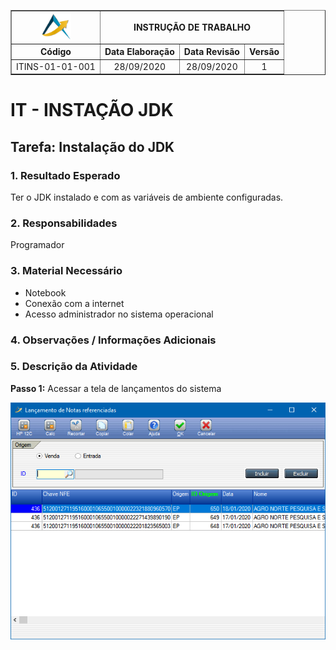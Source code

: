 <table border="1">
    <tr>
        <th><img width="50" src="imagens/path41.png"></th>
        <th colspan=3>INSTRUÇÃO DE TRABALHO</th>
    </tr>
    <tr>
        <th>Código</th>
        <th>Data Elaboração</th>
        <th>Data Revisão</th>
        <th>Versão</th>
    </tr>
    <tr style="text-align: center;">
        <td>ITINS-01-01-001</td>
        <td>28/09/2020</td>
        <td>28/09/2020</td>
        <td>1</td>
    </tr>
</table>

# IT - INSTAÇÃO JDK

## Tarefa: Instalação do JDK

### **1. Resultado Esperado**

Ter o JDK instalado e com as variáveis de ambiente configuradas.

### **2. Responsabilidades**

Programador

### **3. Material Necessário**

- Notebook
- Conexão com a internet
- Acesso administrador no sistema operacional

### **4. Observações / Informações Adicionais** 

### **5. Descrição da Atividade**

**Passo 1:**
Acessar a tela de lançamentos do sistema

![Tela de Lançamento](imagens/frame.png)

